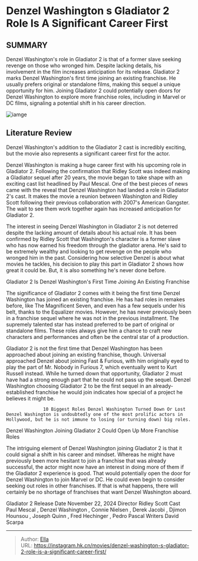 # Denzel Washington s Gladiator 2 Role Is A Significant Career First


## SUMMARY 



  Denzel Washington&#39;s role in Gladiator 2 is that of a former slave seeking revenge on those who wronged him. Despite lacking details, his involvement in the film increases anticipation for its release.   Gladiator 2 marks Denzel Washington&#39;s first time joining an existing franchise. He usually prefers original or standalone films, making this sequel a unique opportunity for him.   Joining Gladiator 2 could potentially open doors for Denzel Washington to explore more franchise roles, including in Marvel or DC films, signaling a potential shift in his career direction.  

![iamge](https://static1.srcdn.com/wordpress/wp-content/uploads/2024/01/denzel-washington-as-robert-mccall-from-the-equalizer-3-russell-crowe-as-maximus-from-gladiator.jpg)

## Literature Review

Denzel Washington&#39;s addition to the Gladiator 2 cast is incredibly exciting, but the movie also represents a significant career first for the actor.




Denzel Washington is making a huge career first with his upcoming role in Gladiator 2. Following the confirmation that Ridley Scott was indeed making a Gladiator sequel after 20 years, the movie began to take shape with an exciting cast list headlined by Paul Mescal. One of the best pieces of news came with the reveal that Denzel Washington had landed a role in Gladiator 2&#39;s cast. It makes the movie a reunion between Washington and Ridley Scott following their previous collaboration with 2007&#39;s American Gangster. The wait to see them work together again has increased anticipation for Gladiator 2.




The interest in seeing Denzel Washington in Gladiator 2 is not deterred despite the lacking amount of details about his actual role. It has been confirmed by Ridley Scott that Washington&#39;s character is a former slave who has now earned his freedom through the gladiator arena. He&#39;s said to be extremely wealthy and looking to get revenge on the people who wronged him in the past. Considering how selective Denzel is about what movies he tackles, his decision to play this part in Gladiator 2 shows how great it could be. But, it is also something he&#39;s never done before.


 Gladiator 2 Is Denzel Washington&#39;s First Time Joining An Existing Franchise 
          

The significance of Gladiator 2 comes with it being the first time Denzel Washington has joined an existing franchise. He has had roles in remakes before, like The Magnificent Seven, and even has a few sequels under his belt, thanks to the Equalizer movies. However, he has never previously been in a franchise sequel where he was not in the previous installment. The supremely talented star has instead preferred to be part of original or standalone films. These roles always give him a chance to craft new characters and performances and often be the central star of a production.




Gladiator 2 is not the first time that Denzel Washington has been approached about joining an existing franchise, though. Universal approached Denzel about joining Fast &amp; Furious, with him originally eyed to play the part of Mr. Nobody in Furious 7, which eventually went to Kurt Russell instead. While he turned down that opportunity, Gladiator 2 must have had a strong enough part that he could not pass up the sequel. Denzel Washington choosing Gladiator 2 to be the first sequel in an already-established franchise he would join indicates how special of a project he believes it might be.

                  10 Biggest Roles Denzel Washington Turned Down Or Lost   Denzel Washington is undoubtedly one of the most prolific actors in Hollywood, but he is not immune to losing (or turning down) big roles.   



 Denzel Washington Joining Gladiator 2 Could Open Up More Franchise Roles 
          




The intriguing element of Denzel Washington joining Gladiator 2 is that it could signal a shift in his career and mindset. Whereas he might have previously been more hesitant to join a franchise that was already successful, the actor might now have an interest in doing more of them if the Gladiator 2 experience is good. That would potentially open the door for Denzel Washington to join Marvel or DC. He could even begin to consider seeking out roles in other franchises. If that is what happens, there will certainly be no shortage of franchises that want Denzel Washington aboard.

   Gladiator 2      Release Date    November 22, 2024     Director    Ridley Scott     Cast    Paul Mescal , Denzel Washington , Connie Nielsen , Derek Jacobi , Djimon Hounsou , Joseph Quinn , Fred Hechinger , Pedro Pascal     Writers    David Scarpa      


---

> Author: [Ella](https://instagram.hk.cn/)  
> URL: https://instagram.hk.cn/movies/denzel-washington-s-gladiator-2-role-is-a-significant-career-first/  

